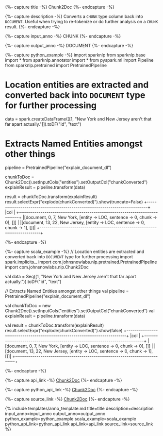 {%- capture title -%}
Chunk2Doc
{%- endcapture -%}

{%- capture description -%}
Converts a `CHUNK` type column back into `DOCUMENT`. Useful when trying to re-tokenize or do further analysis on a
`CHUNK` result.
{%- endcapture -%}

{%- capture input_anno -%}
CHUNK
{%- endcapture -%}

{%- capture output_anno -%}
DOCUMENT
{%- endcapture -%}

{%- capture python_example -%}
import sparknlp
from sparknlp.base import *
from sparknlp.annotator import *
from pyspark.ml import Pipeline
from sparknlp.pretrained import PretrainedPipeline
# Location entities are extracted and converted back into `DOCUMENT` type for further processing

data = spark.createDataFrame([[1, "New York and New Jersey aren't that far apart actually."]]).toDF("id", "text")

# Extracts Named Entities amongst other things
pipeline = PretrainedPipeline("explain_document_dl")

chunkToDoc = Chunk2Doc().setInputCols("entities").setOutputCol("chunkConverted")
explainResult = pipeline.transform(data)

result = chunkToDoc.transform(explainResult)
result.selectExpr("explode(chunkConverted)").show(truncate=False)
+------------------------------------------------------------------------------+
|col                                                                           |
+------------------------------------------------------------------------------+
|[document, 0, 7, New York, [entity -> LOC, sentence -> 0, chunk -> 0], []]    |
|[document, 13, 22, New Jersey, [entity -> LOC, sentence -> 0, chunk -> 1], []]|
+------------------------------------------------------------------------------+

{%- endcapture -%}

{%- capture scala_example -%}
// Location entities are extracted and converted back into `DOCUMENT` type for further processing
import spark.implicits._
import com.johnsnowlabs.nlp.pretrained.PretrainedPipeline
import com.johnsnowlabs.nlp.Chunk2Doc

val data = Seq((1, "New York and New Jersey aren't that far apart actually.")).toDF("id", "text")

// Extracts Named Entities amongst other things
val pipeline = PretrainedPipeline("explain_document_dl")

val chunkToDoc = new Chunk2Doc().setInputCols("entities").setOutputCol("chunkConverted")
val explainResult = pipeline.transform(data)

val result = chunkToDoc.transform(explainResult)
result.selectExpr("explode(chunkConverted)").show(false)
+------------------------------------------------------------------------------+
|col                                                                           |
+------------------------------------------------------------------------------+
|[document, 0, 7, New York, [entity -> LOC, sentence -> 0, chunk -> 0], []]    |
|[document, 13, 22, New Jersey, [entity -> LOC, sentence -> 0, chunk -> 1], []]|
+------------------------------------------------------------------------------+

{%- endcapture -%}

{%- capture api_link -%}
[Chunk2Doc](/api/com/johnsnowlabs/nlp/Chunk2Doc)
{%- endcapture -%}

{%- capture python_api_link -%}
[Chunk2Doc](/api/python/reference/autosummary/sparknlp/base/chunk2_doc/index.html#sparknlp.base.chunk2_doc.Chunk2Doc)
{%- endcapture -%}

{%- capture source_link -%}
[Chunk2Doc](https://github.com/JohnSnowLabs/spark-nlp/tree/master/src/main/scala/com/johnsnowlabs/nlp/Chunk2Doc.scala)
{%- endcapture -%}

{% include templates/anno_template.md
title=title
description=description
input_anno=input_anno
output_anno=output_anno
python_example=python_example
scala_example=scala_example
python_api_link=python_api_link
api_link=api_link
source_link=source_link
%}